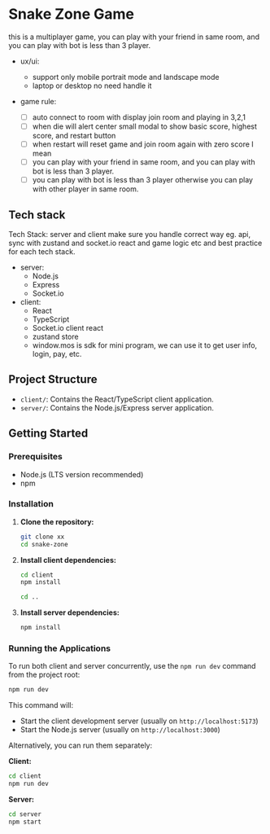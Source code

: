 # Snake Zone Game

this is a multiplayer game, you can play with your friend in same room, and you can play with bot is less than 3 player.

- ux/ui:
  - support only mobile portrait mode and landscape mode
  - laptop or desktop no need handle it

- game rule:
  - [ ] auto connect to room with display join room and playing in 3,2,1
  - [ ] when die will alert center small modal to show basic score, highest score, and restart button
  - [ ] when restart will reset game and join room again with zero score I mean
  - [ ] you can play with your friend in same room, and you can play with bot is less than 3 player.
  - [ ] you can play with bot is less than 3 player otherwise you can play with other player in same room.

## Tech stack

Tech Stack: server and client
make sure you handle correct way eg. api, sync with zustand and socket.io react and game logic etc and best practice for each tech stack.

- server:
  - Node.js
  - Express
  - Socket.io
- client:
  - React
  - TypeScript
  - Socket.io client react
  - zustand store
  - window.mos is sdk for mini program, we can use it to get user info, login, pay, etc.

## Project Structure

- `client/`: Contains the React/TypeScript client application.
- `server/`: Contains the Node.js/Express server application.

## Getting Started

### Prerequisites

- Node.js (LTS version recommended)
- npm

### Installation

1. **Clone the repository:**

   ```bash
   git clone xx
   cd snake-zone
   ```

2. **Install client dependencies:**

   ```bash
   cd client
   npm install

   cd ..
   ```

3. **Install server dependencies:**

   ```bash
   npm install
   ```

### Running the Applications

To run both client and server concurrently, use the `npm run dev` command from the project root:

```bash
npm run dev
```

This command will:

- Start the client development server (usually on `http://localhost:5173`)
- Start the Node.js server (usually on `http://localhost:3000`)

Alternatively, you can run them separately:

**Client:**

```bash
cd client
npm run dev
```

**Server:**

```bash
cd server
npm start
```
